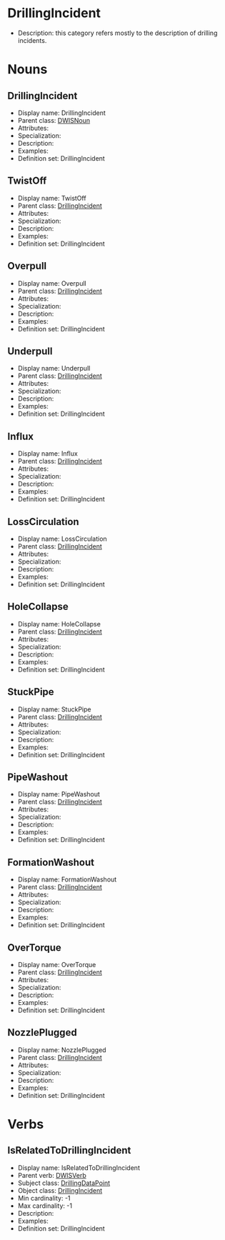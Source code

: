 # DrillingIncident<!-- DEFINITION SET HEADER -->
- Description: this category refers mostly to the description of drilling incidents.
# Nouns
## DrillingIncident <!-- NOUN -->
- Display name: DrillingIncident
- Parent class: [DWISNoun](./DWISSemantics.md#DWISNoun)
- Attributes:
- Specialization:
- Description: 
- Examples:
- Definition set: DrillingIncident
## TwistOff <!-- NOUN -->
- Display name: TwistOff
- Parent class: [DrillingIncident](./DrillingIncident.md#DrillingIncident)
- Attributes:
- Specialization:
- Description: 
- Examples:
- Definition set: DrillingIncident
## Overpull <!-- NOUN -->
- Display name: Overpull
- Parent class: [DrillingIncident](./DrillingIncident.md#DrillingIncident)
- Attributes:
- Specialization:
- Description: 
- Examples:
- Definition set: DrillingIncident
## Underpull <!-- NOUN -->
- Display name: Underpull
- Parent class: [DrillingIncident](./DrillingIncident.md#DrillingIncident)
- Attributes:
- Specialization:
- Description: 
- Examples:
- Definition set: DrillingIncident
## Influx <!-- NOUN -->
- Display name: Influx
- Parent class: [DrillingIncident](./DrillingIncident.md#DrillingIncident)
- Attributes:
- Specialization:
- Description: 
- Examples:
- Definition set: DrillingIncident
## LossCirculation <!-- NOUN -->
- Display name: LossCirculation
- Parent class: [DrillingIncident](./DrillingIncident.md#DrillingIncident)
- Attributes:
- Specialization:
- Description: 
- Examples:
- Definition set: DrillingIncident
## HoleCollapse <!-- NOUN -->
- Display name: HoleCollapse
- Parent class: [DrillingIncident](./DrillingIncident.md#DrillingIncident)
- Attributes:
- Specialization:
- Description: 
- Examples:
- Definition set: DrillingIncident
## StuckPipe <!-- NOUN -->
- Display name: StuckPipe
- Parent class: [DrillingIncident](./DrillingIncident.md#DrillingIncident)
- Attributes:
- Specialization:
- Description: 
- Examples:
- Definition set: DrillingIncident
## PipeWashout <!-- NOUN -->
- Display name: PipeWashout
- Parent class: [DrillingIncident](./DrillingIncident.md#DrillingIncident)
- Attributes:
- Specialization:
- Description: 
- Examples:
- Definition set: DrillingIncident
## FormationWashout <!-- NOUN -->
- Display name: FormationWashout
- Parent class: [DrillingIncident](./DrillingIncident.md#DrillingIncident)
- Attributes:
- Specialization:
- Description: 
- Examples:
- Definition set: DrillingIncident
## OverTorque <!-- NOUN -->
- Display name: OverTorque
- Parent class: [DrillingIncident](./DrillingIncident.md#DrillingIncident)
- Attributes:
- Specialization:
- Description: 
- Examples:
- Definition set: DrillingIncident
## NozzlePlugged <!-- NOUN -->
- Display name: NozzlePlugged
- Parent class: [DrillingIncident](./DrillingIncident.md#DrillingIncident)
- Attributes:
- Specialization:
- Description: 
- Examples:
- Definition set: DrillingIncident
# Verbs
## IsRelatedToDrillingIncident <!-- VERB -->
- Display name: IsRelatedToDrillingIncident
- Parent verb: [DWISVerb](./DWISSemantics.md#DWISVerb)
- Subject class: [DrillingDataPoint](./DrillingDataSemantics.md#DrillingDataPoint)
- Object class: [DrillingIncident](./DrillingIncident.md#DrillingIncident)
- Min cardinality: -1
- Max cardinality: -1
- Description: 
- Examples: 
- Definition set: DrillingIncident
